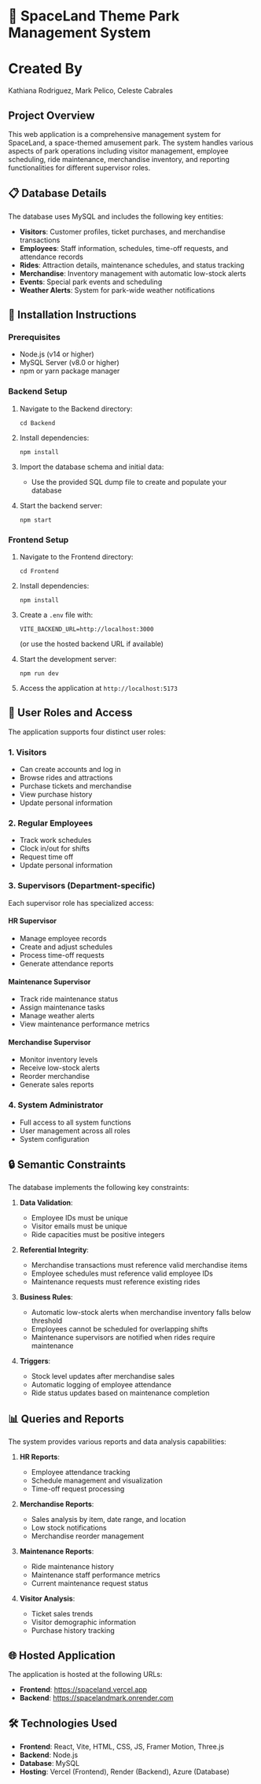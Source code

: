 # 🚀 SpaceLand Theme Park Management System

# Created By
Kathiana Rodriguez, Mark Pelico, Celeste Cabrales

## Project Overview
This web application is a comprehensive management system for SpaceLand, a space-themed amusement park. The system handles various aspects of park operations including visitor management, employee scheduling, ride maintenance, merchandise inventory, and reporting functionalities for different supervisor roles.

## 📋 Database Details
The database uses MySQL and includes the following key entities:
- **Visitors**: Customer profiles, ticket purchases, and merchandise transactions
- **Employees**: Staff information, schedules, time-off requests, and attendance records
- **Rides**: Attraction details, maintenance schedules, and status tracking
- **Merchandise**: Inventory management with automatic low-stock alerts
- **Events**: Special park events and scheduling
- **Weather Alerts**: System for park-wide weather notifications

## 💾 Installation Instructions

### Prerequisites
- Node.js (v14 or higher)
- MySQL Server (v8.0 or higher)
- npm or yarn package manager

### Backend Setup
1. Navigate to the Backend directory:
   ```
   cd Backend
   ```

2. Install dependencies:
   ```
   npm install
   ```
3. Import the database schema and initial data:
   - Use the provided SQL dump file to create and populate your database

4. Start the backend server:
   ```
   npm start
   ```

### Frontend Setup
1. Navigate to the Frontend directory:
   ```
   cd Frontend
   ```

2. Install dependencies:
   ```
   npm install
   ```

3. Create a `.env` file with:
   ```
   VITE_BACKEND_URL=http://localhost:3000
   ```
   (or use the hosted backend URL if available)

4. Start the development server:
   ```
   npm run dev
   ```

5. Access the application at `http://localhost:5173`

## 👥 User Roles and Access

The application supports four distinct user roles:

### 1. Visitors
- Can create accounts and log in
- Browse rides and attractions
- Purchase tickets and merchandise
- View purchase history
- Update personal information

### 2. Regular Employees
- Track work schedules
- Clock in/out for shifts
- Request time off
- Update personal information

### 3. Supervisors (Department-specific)
Each supervisor role has specialized access:

#### HR Supervisor
- Manage employee records
- Create and adjust schedules
- Process time-off requests
- Generate attendance reports

#### Maintenance Supervisor
- Track ride maintenance status
- Assign maintenance tasks
- Manage weather alerts
- View maintenance performance metrics

#### Merchandise Supervisor
- Monitor inventory levels
- Receive low-stock alerts
- Reorder merchandise
- Generate sales reports

### 4. System Administrator
- Full access to all system functions
- User management across all roles
- System configuration

## 🔒 Semantic Constraints

The database implements the following key constraints:

1. **Data Validation**:
   - Employee IDs must be unique
   - Visitor emails must be unique
   - Ride capacities must be positive integers

2. **Referential Integrity**:
   - Merchandise transactions must reference valid merchandise items
   - Employee schedules must reference valid employee IDs
   - Maintenance requests must reference existing rides

3. **Business Rules**:
   - Automatic low-stock alerts when merchandise inventory falls below threshold
   - Employees cannot be scheduled for overlapping shifts
   - Maintenance supervisors are notified when rides require maintenance

4. **Triggers**:
   - Stock level updates after merchandise sales
   - Automatic logging of employee attendance
   - Ride status updates based on maintenance completion

## 📊 Queries and Reports

The system provides various reports and data analysis capabilities:

1. **HR Reports**:
   - Employee attendance tracking
   - Schedule management and visualization
   - Time-off request processing

2. **Merchandise Reports**:
   - Sales analysis by item, date range, and location
   - Low stock notifications
   - Merchandise reorder management

3. **Maintenance Reports**:
   - Ride maintenance history
   - Maintenance staff performance metrics
   - Current maintenance request status

4. **Visitor Analysis**:
   - Ticket sales trends
   - Visitor demographic information
   - Purchase history tracking

## 🌐 Hosted Application

The application is hosted at the following URLs:

- **Frontend**: https://spaceland.vercel.app
- **Backend**: https://spacelandmark.onrender.com


## 🛠️ Technologies Used

- **Frontend**: React, Vite, HTML, CSS, JS, Framer Motion, Three.js
- **Backend**: Node.js
- **Database**: MySQL
- **Hosting**: Vercel (Frontend), Render (Backend), Azure (Database)


